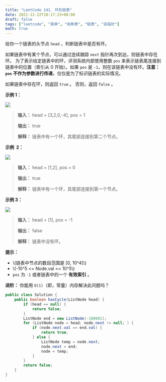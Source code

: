 ```yaml
---
title: "LeetCode 141. 环形链表"
date: 2021-12-22T10:17:23+08:00
draft: false
tags: ["leetcode", "简单", "哈希表", "链表", "双指针"]
math: true
---
```


给你一个链表的头节点 `head` ，判断链表中是否有环。

如果链表中有某个节点，可以通过连续跟踪 `next` 指针再次到达，则链表中存在环。 为了表示给定链表中的环，评测系统内部使用整数 `pos` 来表示链表尾连接到链表中的位置（索引从 0 开始）。如果 `pos` 是 `-1`，则在该链表中没有环。**注意：`pos` 不作为参数进行传递**，仅仅是为了标识链表的实际情况。

如果链表中存在环，则返回 `true` 。 否则，返回 `false` 。

<!--more-->

**示例 1：**

![](https://tategotoazarasi.github.io/images/circularlinkedlist.png)

> **输入：** head = [3,2,0,-4], pos = 1
> 
> **输出：** true
> 
> **解释：** 链表中有一个环，其尾部连接到第二个节点。

**示例  2：**

![](https://tategotoazarasi.github.io/images/circularlinkedlist_test2.png)

> **输入：** head = [1,2], pos = 0
> 
> **输出：** true
> 
> **解释：** 链表中有一个环，其尾部连接到第一个节点。

**示例 3：**

![](https://tategotoazarasi.github.io/images/circularlinkedlist_test3.png)

> **输入：** head = [1], pos = -1
> 
> **输出：** false
> 
> **解释：** 链表中没有环。

**提示：**

- \\(链表中节点的数目范围是 [0, 10^4]\\)
- \\(-10^5 <= Node.val <= 10^5\\)
- `pos` 为 `-1` 或者链表中的一个 **有效索引** 。

**进阶：** 你能用 `O(1)`（即，常量）内存解决此问题吗？

```java
public class Solution {
    public boolean hasCycle(ListNode head) {
        if (head == null) {
            return false;
        }
        ListNode end = new ListNode(-100001);
        for (ListNode node = head; node.next != null; ) {
            if (node.next.val == end.val) {
                return true;
            } else {
                ListNode temp = node.next;
                node.next = end;
                node = temp;
            }
        }
        return false;
    }
}
```
